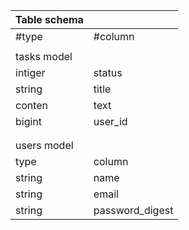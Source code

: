 | Table schema |                 | 
| ------------ | --------------- | 
|    #type     |  #column        | 
|              |                 | 
| tasks model  |                 | 
| intiger      | status          | 
| string       | title           | 
| conten       | text            | 
| bigint       | user_id         | 
|              |                 | 
|              |                 | 
| users model  |                 | 
| type         | column          | 
| string       | name            | 
| string       | email           | 
| string       | password_digest | 
